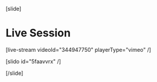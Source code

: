 [slide]
# Live Session

[live-stream videoId="344947750" playerType="vimeo" /]

[slido id="5faavvrx" /]

[/slide]